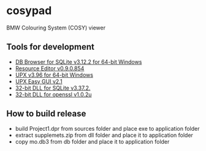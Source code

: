 # cosypad
BMW Colouring System (COSY) viewer

## Tools for development
* [DB Browser for SQLite v3.12.2 for 64-bit Windows](https://download.sqlitebrowser.org/DB.Browser.for.SQLite-3.12.2-win64.zip)
* [Resource Editor v0.9.0.854](http://melander.dk/download/ResourceEditor20190421b.zip)
* [UPX v3.96 for 64-bit Windows](https://github.com/upx/upx/releases/download/v3.96/upx-3.96-win64.zip)
* [UPX Easy GUI v2.1](https://www.novirusthanks.org/get-file/?post_id=139&file_type=portable)
* [32-bit DLL for SQLite v3.37.2.](https://www.sqlite.org/download.html)
* [32-bit DLL for openssl v1.0.2u](https://indy.fulgan.com/SSL/)

## How to build release
* build Project1.dpr from sources folder and place exe to application folder
* extract supplemets.zip from dll folder and place it to application folder
* copy mo.db3 from db folder and place it to application folder
